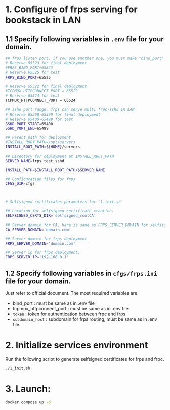 # 1. Configure of frps serving for bookstack in LAN

## 1.1 Specify following variables in `.env` file for your domain.

```bash
## frps listen port, if you use another one, you must make "bind_port" as the same in frps.ini .
# Reserve 65523 for final deployment
#FRPS_BIND_PORT=65523
# Reserve 65525 for test 
FRPS_BIND_PORT=65525

# Reserve 65522 for final deployment
#TCPMUX_HTTPCONNECT_PORT = 65522
# Reserve 65524 for test
TCPMUX_HTTPCONNECT_PORT = 65524

## sshd port range, frps can serve multi frpc-sshd in LAN
# Reserve 65300-65399 for final deployment
# Reserve 65400-65499 for test
SSHD_PORT_START=65400
SSHD_PORT_END=65499

## Parent path for deployment
#INSTALL_ROOT_PATH=/opt/servers
INSTALL_ROOT_PATH=${HOME}/servers

## Directory for deployment at INSTALL_ROOT_PATH
SERVER_NAME=frps_test_sshd

INSTALL_PATH=$INSTALL_ROOT_PATH/$SERVER_NAME

## Configuration files for frps
CFGS_DIR=cfgs



# Selfsigned certificates parameters for `1_init.sh`

## Location for selfsigned certificate creation.
SELFSIGNED_CERTS_DIR='selfsigned_rootCA'

## Server domain for CA, here is same as FRPS_SERVER_DOMAIN for selfsigned certificates.
CA_SERVER_DOMAIN='domain.com'

## Server domain for frps deployment.
FRPS_SERVER_DOMAIN='domain.com'

## Server ip for frps deployment.
FRPS_SERVER_IP='192.168.0.1'
```


## 1.2 Specify following variables in `cfgs/frps.ini` file for your domain.
Just refer to official document.
The most required variables are:

*  bind_port  : must be same as in .env file
*  tcpmux_httpconnect_port  : must be same as in .env file
* `token` : token for authentication between frpc and frps.
* `subdomain_host` : subdomain for frps routing, must be same as in .env file.


# 2. Initialize services environment

Run the following script to generate selfsigned certificates for frps and frpc.

```bash
./1_init.sh
```

# 3. Launch:

```bash
docker compose up -d
```

